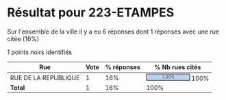 # Résultat pour 223-ETAMPES

Sur l'ensemble de la ville il y a eu 6 réponses dont 1 réponses avec une rue citée (16%)

1 points noirs identifiés

| Rue | Vote | % réponses | % Nb rues cités|
|-----|------|------------|----------------|
| RUE DE LA REPUBLIQUE | 1 | 16% | <img src="../../img/bar_100.gif" />&nbsp;100%|
| **Total** | 1 | 16% | 100%|
